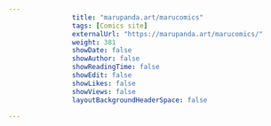 ---
                title: "marupanda.art/marucomics"
                tags: [Comics site]
                externalUrl: "https://marupanda.art/marucomics/"
                weight: 381
                showDate: false
                showAuthor: false
                showReadingTime: false
                showEdit: false
                showLikes: false
                showViews: false
                layoutBackgroundHeaderSpace: false
                ---
